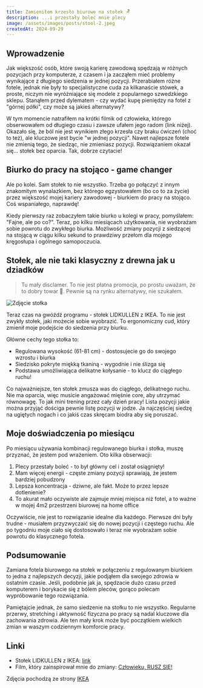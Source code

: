```yaml
---
title: Zamieniłem krzesło biurowe na stołek 🪑
description: ...i przestały boleć mnie plecy
image: /assets/images/posts/stool-2.jpeg
createdAt: 2024-09-29
---
```


## Wprowadzenie

Jak większość osób, które swoją karierę zawodową spędzają w różnych pozycjach przy komputerze, z czasem i ja zacząłem mieć problemy wynikające z długiego siedzenia w jednej pozycji. Przerabiałem różne fotele, jednak nie były to specjalistyczne cuda za kilkanaście stówek, a proste, niczym nie wyróżniające się modele z popularnego szwedzkiego sklepu. Stanąłem przed dylematem - czy wydać kupę pieniędzy na fotel z "górnej półki", czy może są jakieś alternatywy?

W tym momencie natrafiłem na krótki filmik od człowieka, którego obserwowałem od długiego czasu i zawsze ufałem jego radom (link niżej). Okazało się, że ból nie jest wynikiem złego krzesła czy braku ćwiczeń (choć to też), ale kluczowe jest bycie "w jednej pozycji". Nawet najlepsze fotele nie zmienią tego, że siedząc, nie zmieniasz pozycji. Rozwiązaniem okazał się... stołek bez oparcia. Tak, dobrze czytacie!

## Biurko do pracy na stojąco - game changer

Ale po kolei. Sam stołek to nie wszystko. Trzeba go połączyć z innym znakomitym wynalazkiem, bez którego egzystowałem (bo co to za życie) przez większość mojej kariery zawodowej - biurkiem do pracy na stojąco. Coś wspaniałego, naprawdę!

Kiedy pierwszy raz zobaczyłem takie biurko u kolegi w pracy, pomyślałem: "Fajne, ale po co?". Teraz, po kilku miesiącach użytkowania, nie wyobrażam sobie powrotu do zwykłego biurka. Możliwość zmiany pozycji z siedzącej na stojącą w ciągu kilku sekund to prawdziwy przełom dla mojego kręgosłupa i ogólnego samopoczucia.

## Stołek, ale nie taki klasyczny z drewna jak u dziadków

> Tu mały disclamer. To nie jest płatna promocja, po prostu uważam, że to dobry towar 🫠. Pewnie są na rynku alternatywy, nie szukałem.

![Zdjęcie stołka](/assets/images/posts/stool.jpeg)

Teraz czas na gwóźdź programu - stołek LIDKULLEN z IKEA. To nie jest zwykły stołek, jaki możecie sobie wyobrazić. To ergonomiczny cud, który zmienił moje podejście do siedzenia przy biurku.

Główne cechy tego stołka to:

- Regulowana wysokość (61-81 cm) - dostosujecie go do swojego wzrostu i biurka
- Siedzisko pokryte miękką tkaniną - wygodnie i nie ślizga się
- Podstawa umożliwiająca delikatne kołysanie - to klucz do ciągłego ruchu!

Co najważniejsze, ten stołek zmusza was do ciągłego, delikatnego ruchu. Nie ma oparcia, więc musicie angażować mięśnie core, aby utrzymać równowagę. To jak mini trening przez cały dzień pracy! Lista pozycji jakie można przyjąć dościga pewnie listę pozycji w jodze. Ja najczęściej siedzę na ugiętych nogach i co jakiś czas skręcam biodra aby się poruszać.

## Moje doświadczenia po miesiącu

Po miesiącu używania kombinacji regulowanego biurka i stołka, muszę przyznać, że jestem pod wrażeniem. Oto kilka obserwacji:

1. Plecy przestały boleć - to był główny cel i został osiągnięty!
2. Mam więcej energii - częste zmiany pozycji sprawiają, że jestem bardziej pobudzony
3. Lepsza koncentracja - dziwne, ale fakt. Może to przez lepsze dotlenienie?
4. To akurat mało oczywiste ale zajmuje mniej miejsca niż fotel, a to ważne w mojej 4m2 przestrzeni biurowej na home office

Oczywiście, nie jest to rozwiązanie idealne dla każdego. Pierwsze dni były trudne - musiałem przyzwyczaić się do nowej pozycji i częstego ruchu. Ale po tygodniu moje ciało się dostosowało i teraz nie wyobrażam sobie powrotu do klasycznego fotela.

## Podsumowanie

Zamiana fotela biurowego na stołek w połączeniu z regulowanym biurkiem to jedna z najlepszych decyzji, jakie podjąłem dla swojego zdrowia w ostatnim czasie. Jeśli, podobnie jak ja, spędzacie dużo czasu przed komputerem i borykacie się z bólem pleców, gorąco polecam wypróbowanie tego rozwiązania.

Pamiętajcie jednak, że samo siedzenie na stołku to nie wszystko. Regularne przerwy, stretching i aktywność fizyczna po pracy są nadal kluczowe dla zachowania zdrowia. Ale ten mały krok może być początkiem wielkich zmian w waszym codziennym komforcie pracy.

## Linki

- Stołek LIDKULLEN z IKEA: [link](https://www.ikea.com/pl/pl/p/lidkullen-stolek-do-siedzenia-stania-gunnared-ciemnoszary-30445774/)
- Film, który zainspirował mnie do zmiany: [Człowieku, RUSZ SIĘ!](https://www.youtube.com/watch?v=s1wOPDg7hWM)

Zdjęcia pochodzą ze strony [IKEA](https://www.ikea.com)
